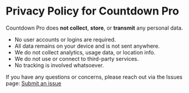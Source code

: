 # Privacy Policy for Countdown Pro

Countdown Pro does **not collect**, **store**, or **transmit** any personal data.

- No user accounts or logins are required.
- All data remains on your device and is not sent anywhere.
- We do not collect analytics, usage data, or location info.
- We do not use or connect to third-party services.
- No tracking is involved whatsoever.

If you have any questions or concerns, please reach out via the Issues page:
[Submit an issue](https://github.com/Jabezz9/countdownpro-support/issues)

